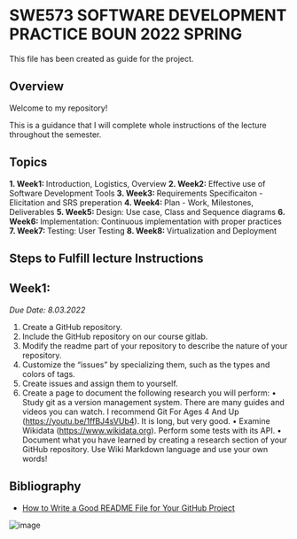 SWE573 SOFTWARE DEVELOPMENT PRACTICE BOUN 2022 SPRING
=====

This file has been created as guide for the project.

Overview
-----

Welcome to my repository! 

This is a guidance that I will complete whole instructions of the lecture throughout the semester. 

Topics
-----

<strong> 1. Week1: </strong> Introduction, Logistics, Overview
<strong> 2. Week2: </strong> Effective use of Software Development Tools
<strong> 3. Week3: </strong> Requirements Specificaiton - Elicitation and SRS preperation
<strong> 4. Week4: </strong> Plan - Work, Milestones, Deliverables
<strong> 5. Week5: </strong> Design: Use case, Class and Sequence diagrams
<strong> 6. Week6: </strong> Implementation: Continuous implementation with proper practices
<strong> 7. Week7: </strong> Testing: User Testing
<strong> 8. Week8: </strong> Virtualization and Deployment


Steps to Fulfill lecture Instructions
-----

## Week1:

<em> Due Date: 8.03.2022 </em> 

1. Create a GitHub repository.
2. Include the GitHub repository on our course gitlab.
3. Modify the readme part of your repository to describe the nature of your repository.
4. Customize the “issues” by specializing them, such as the types and colors of tags.
5. Create issues and assign them to yourself.
6. Create a page to document the following research you will perform:
    • Study git as a version management system. There are many guides and videos you can watch. I recommend Git For Ages 4 And Up (https://youtu.be/1ffBJ4sVUb4). It is long, but very good.
    • Examine Wikidata (https://www.wikidata.org). Perform some tests with its API.
    • Document what you have learned by creating a research section of your GitHub repository. Use Wiki Markdown language and use your own words!

Bibliography
-----

* [How to Write a Good README File for Your GitHub Project](https://www.freecodecamp.org/news/how-to-write-a-good-readme-file/)
 

![image](https://cdn.quotesgram.com/img/35/5/1422804884-untitled6.jpg)
